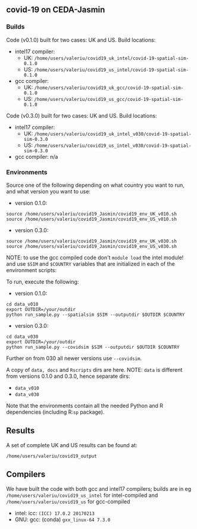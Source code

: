 ## covid-19 on CEDA-Jasmin

### Builds
Code (v0.1.0) built for two cases: UK and US.
Build locations:
- intel17 compiler:
  - UK: `/home/users/valeriu/covid19_uk_intel/covid-19-spatial-sim-0.1.0`
  - US: `/home/users/valeriu/covid19_us_intel/covid-19-spatial-sim-0.1.0`
- gcc compiler:
  - UK: `/home/users/valeriu/covid19_uk_gcc/covid-19-spatial-sim-0.1.0`
  - US: `/home/users/valeriu/covid19_us_gcc/covid-19-spatial-sim-0.1.0`

Code (v0.3.0) built for two cases: UK and US.
Build locations:
- intel17 compiler:
  - UK: `/home/users/valeriu/covid19_uk_intel_v030/covid-19-spatial-sim-0.3.0`
  - US: `/home/users/valeriu/covid19_us_intel_v030/covid-19-spatial-sim-0.3.0`
- gcc compiler: n/a

### Environments
Source one of the following depending on what country you want to run,
and what version you want to use:

- version 0.1.0:
```
source /home/users/valeriu/covid19_Jasmin/covid19_env_UK_v010.sh
source /home/users/valeriu/covid19_Jasmin/covid19_env_US_v010.sh
```
- version 0.3.0:
```
source /home/users/valeriu/covid19_Jasmin/covid19_env_UK_v030.sh
source /home/users/valeriu/covid19_Jasmin/covid19_env_US_v030.sh
```
NOTE: to use the gcc compiled code don't `module load` the intel module!
and use `$SIM` and `$COUNTRY` variables that are initialized
in each of the environment scripts:

To run, execute the following:

- version 0.1.0:
```
cd data_v010
export OUTDIR=/your/outdir
python run_sample.py --spatialsim $SIM --outputdir $OUTDIR $COUNTRY
```
- version 0.3.0:
```
cd data_v030
export OUTDIR=/your/outdir
python run_sample.py --covidsim $SIM --outputdir $OUTDIR $COUNTRY
```

Further on from 030 all newer versions use ``--covidsim``.

A copy of `data, docs` and `Rscripts` dirs are here.
NOTE: `data` is different from versions 0.1.0 and 0.3.0, hence separate dirs:
- `data_v010`
- `data_v030`

Note that the environments contain all the needed Python and R
dependencies (including R:`sp` package).

## Results
A set of complete UK and US results can be found at:
```
/home/users/valeriu/covid19_output
```

## Compilers
We have built the code with both gcc and intel17 compilers;
builds are in eg `/home/users/valeriu/covid19_us_intel` for intel-compiled
and `/home/users/valeriu/covid19_us` for gcc-compiled

- intel: icc: `(ICC) 17.0.2 20170213`
- GNU: gcc: (conda) `gxx_linux-64 7.3.0`

